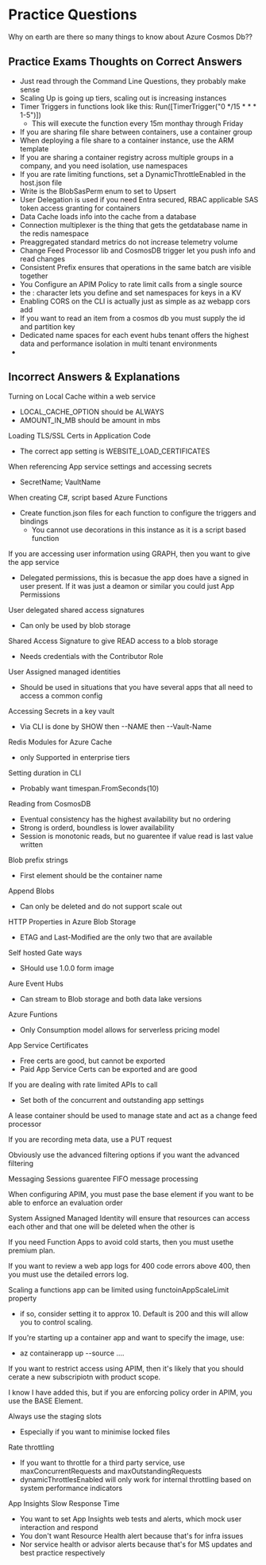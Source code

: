# Practice Questions 

Why on earth are there so many things to know about Azure Cosmos Db??

## Practice Exams Thoughts on Correct Answers

- Just read through the Command Line Questions, they probably make sense
- Scaling Up is going up tiers, scaling out is increasing instances
- Timer Triggers in functions look like this: Run([TimerTrigger("0 */15 * * * 1-5")])
    - This will execute the function every 15m monthay through Friday
- If you are sharing file share between containers, use a container group
- When deploying a file share to a container instance, use the ARM template
- If you are sharing a container registry across multiple groups in a company, and you need isolation, use namespaces
- If you are rate limiting functions, set a DynamicThrottleEnabled in the host.json file
- Write is the BlobSasPerm enum to set to Upsert
- User Delegation is used if you need Entra secured, RBAC applicable SAS token access granting for containers
- Data Cache loads info into the cache from a database
- Connection multiplexer is the thing that gets the getdatabase name in the redis namespace
- Preaggregated standard metrics do not increase telemetry volume
- Change Feed Processor lib and CosmosDB trigger let you push info and read changes
- Consistent Prefix ensures that operations in the same batch are visible together
- You Configure an APIM Policy to rate limit calls from a single source
- the : character lets you define and set namespaces for keys in a KV
- Enabling CORS on the CLI is actually just as simple as az webapp cors add
- If you want to read an item from a cosmos db you must supply the id and partition key
- Dedicated name spaces for each event hubs tenant offers the highest data and performance isolation in multi tenant environments
- 

## Incorrect Answers & Explanations

Turning on Local Cache within a web service
- LOCAL_CACHE_OPTION should be ALWAYS
- AMOUNT_IN_MB should be amount in mbs

Loading TLS/SSL Certs in Application Code
- The correct app setting is WEBSITE_LOAD_CERTIFICATES

When referencing App service settings and accessing secrets
- SecretName; VaultName

When creating C#, script based Azure Functions
- Create function.json files for each function to configure the triggers and bindings
    - You cannot use decorations in this instance as it is a script based function

If you are accessing user information using GRAPH, then you want to give the app service 
- Delegated permissions, this is becasue the app does have a signed in user present. If it was just a deamon or similar you could just App Permissions

User delegated shared access signatures
- Can only be used by blob storage

Shared Access Signature to give READ access to a blob storage 
- Needs credentials with the Contributor Role

User Assigned managed identities
- Should be used in situations that you have several apps that all need to access a common config

Accessing Secrets in a key vault
- Via CLI is done by SHOW then --NAME then --Vault-Name

Redis Modules for Azure Cache
- only Supported in enterprise tiers

Setting duration in CLI
- Probably want timespan.FromSeconds(10)

Reading from CosmosDB
- Eventual consistency has the highest availability but no ordering
- Strong is orderd, boundless is lower availability
- Session is monotonic reads, but no guarentee if value read is last value written

Blob prefix strings
- First element should be the container name

Append Blobs
- Can only be deleted and do not support scale out

HTTP Properties in Azure Blob Storage
- ETAG and Last-Modified are the only two that are available

Self hosted Gate ways
- SHould use 1.0.0 form image

Aure Event Hubs
- Can stream to Blob storage and both data lake versions

Azure Funtions
- Only Consumption model allows for serverless pricing model

App Service Certificates
- Free certs are good, but cannot be exported
- Paid App Service Certs can be exported and are good

If you are dealing with rate limited APIs to call
- Set both of the concurrent and outstanding app settings

A lease container should be used to manage state and act as a change feed processor

If you are recording meta data, use a PUT request

Obviously use the advanced filtering options if you want the advanced filtering

Messaging Sessions guarentee FIFO message processing

When configuring APIM, you must pase the base element if you want to be able to enforce an evaluation order

System Assigned Managed Identity will ensure that resources can access each other and that one will be deleted when the other is

If you need Function Apps to avoid cold starts, then you must usethe premium plan.

If you want to review a web app logs for 400 code errors above 400, then you must use the detailed errors log.

Scaling a functions app can be limited using functoinAppScaleLimit property
- if so, consider setting it to approx 10. Default is 200 and this will allow you to control scaling.

If you're starting up a container app and want to specify the image, use:
- az containerapp up --source ....

If you want to restrict access using APIM, then it's likely that you should cerate a new subscripiotn with product scope.

I know I have added this, but if you are enforcing policy order in APIM, you use the BASE Element.

Always use the staging slots
- Especially if you want to minimise locked files

Rate throttling
- If you want to throttle for  a third party service, use maxConcurrentRequests and maxOutstandingRequests
- dynamicThrottlesEnabled will only work for internal throttling based on system performance indicators

App Insights Slow Response Time
- You want to set App Insights web tests and alerts, which mock user interaction and respond
- You don't want Resource Health alert because that's for infra issues
- Nor service health or advisor alerts because that's for MS updates and best practice respectively
